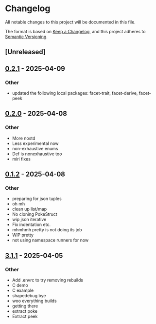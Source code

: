 # Changelog

All notable changes to this project will be documented in this file.

The format is based on [Keep a Changelog](https://keepachangelog.com/en/1.0.0/),
and this project adheres to [Semantic Versioning](https://semver.org/spec/v2.0.0.html).

## [Unreleased]

## [0.2.1](https://github.com/facet-rs/facet/compare/facet-poke-v0.2.0...facet-poke-v0.2.1) - 2025-04-09

### Other

- updated the following local packages: facet-trait, facet-derive, facet-peek

## [0.2.0](https://github.com/facet-rs/facet/compare/facet-poke-v0.1.2...facet-poke-v0.2.0) - 2025-04-08

### Other

- More nostd
- Less experimental now
- non-exhaustive enums
- Def is nonexhaustive too
- miri fixes

## [0.1.2](https://github.com/facet-rs/facet/compare/facet-poke-v0.1.1...facet-poke-v0.1.2) - 2025-04-08

### Other

- preparing for json tuples
- oh mh
- clean up list/map
- No cloning PokeStruct
- wip json iterative
- Fix indentation etc.
- mhmhmh pretty is not doing its job
- WIP pretty
- not using namespace runners for now

## [3.1.1](https://github.com/facet-rs/facet/compare/facet-poke-v3.1.0...facet-poke-v3.1.1) - 2025-04-05

### Other

- Add .envrc to try removing rebuilds
- C demo
- C example
- shapedebug bye
- woo everything builds
- getting there
- extract poke
- Extract peek
